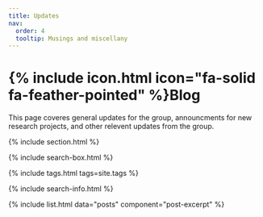 ```yaml
---
title: Updates
nav:
  order: 4
  tooltip: Musings and miscellany
---
```


# {% include icon.html icon="fa-solid fa-feather-pointed" %}Blog

This page coveres general updates for the group, announcments for new research projects, and other relevent updates from the group.

{% include section.html %}

{% include search-box.html %}

{% include tags.html tags=site.tags %}

{% include search-info.html %}

{% include list.html data="posts" component="post-excerpt" %}
